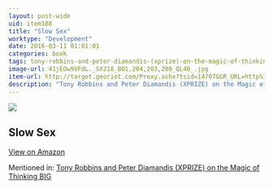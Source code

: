 ```yaml
---
layout: post-wide
uid: item188
title: "Slow Sex"
worktype: "Development"
date: 2016-03-11 01:01:01
categories: book
tags: tony-robbins-and-peter-diamandis-(xprize)-on-the-magic-of-thinking-big
image-url: 41jEOw9VFdL._SX218_BO1,204,203,200_QL40_.jpg
item-url: http://target.georiot.com/Proxy.ashx?tsid=14707&GR_URL=http%3A%2F%2Fwww.amazon.com%2FSlow-Sex-Female-Orgasm-Paperback%2Fdp%2FB00FKY8LSO%2F
description: "Tony Robbins and Peter Diamandis (XPRIZE) on the Magic of Thinking BIG"
---
```

<a href="http://target.georiot.com/Proxy.ashx?tsid=14707&GR_URL=http%3A%2F%2Fwww.amazon.com%2FSlow-Sex-Female-Orgasm-Paperback%2Fdp%2FB00FKY8LSO%2F" target="blank"><img src="../../../../img/thumbs/41jEOw9VFdL._SX218_BO1,204,203,200_QL40_.jpg" class="prod-img"></a>
<h2>Slow Sex</h2>
<p><a class="btn btn-primary" href="http://target.georiot.com/Proxy.ashx?tsid=14707&GR_URL=http%3A%2F%2Fwww.amazon.com%2FSlow-Sex-Female-Orgasm-Paperback%2Fdp%2FB00FKY8LSO%2F" target="blank">View on Amazon</a><p>
<p>Mentioned in: <a href="http://fourhourworkweek.com/2014/10/07/global-learning-xprize/" target="blank">Tony Robbins and Peter Diamandis (XPRIZE) on the Magic of Thinking BIG</a></p>
